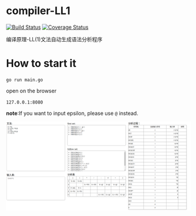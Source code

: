 # compiler-LL1
[![Build Status](https://travis-ci.org/Delveshal/compiler-LL1.svg?branch=master)](https://travis-ci.org/Delveshal/compiler-LL1)
[![Coverage Status](https://coveralls.io/repos/github/Delveshal/compiler-LL1/badge.svg?branch=master)](https://coveralls.io/github/Delveshal/compiler-LL1?branch=master)

编译原理-LL(1)文法自动生成语法分析程序

# How to start it

```
go run main.go
```

open on the browser

```
127.0.0.1:8080
```

**note**:If you want to input epsilon, please use `@` instead.

![example.png](LL(1).png)

